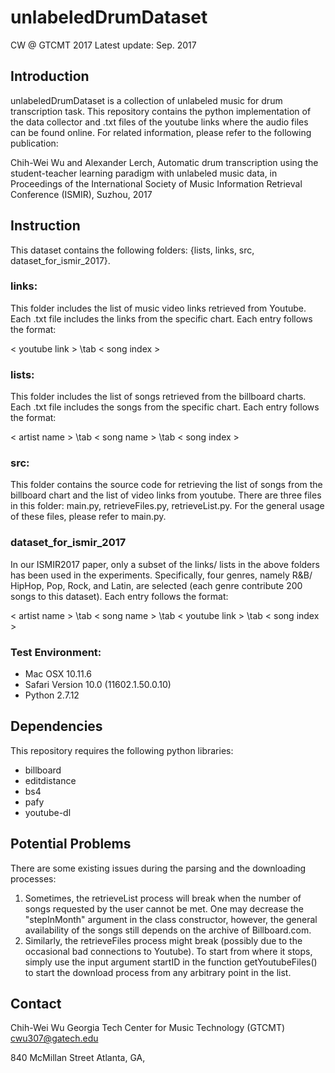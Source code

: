 # unlabeledDrumDataset
CW @ GTCMT 2017
Latest update: Sep. 2017


## Introduction 

unlabeledDrumDataset is a collection of unlabeled music for drum transcription task. This repository contains the python implementation of the data collector and .txt files of the youtube links where the audio files can be found online. For related information, please refer to the following publication:

Chih-Wei Wu and Alexander Lerch, Automatic drum transcription using the student-teacher learning paradigm with unlabeled music data, in Proceedings of the International Society of Music Information Retrieval Conference (ISMIR), Suzhou, 2017


## Instruction 

This dataset contains the following folders: {lists, links, src, dataset_for_ismir_2017}.

### links:
This folder includes the list of music video links retrieved from Youtube. Each .txt file includes the links from the specific chart. Each entry follows the format: 

< youtube link > \tab < song index >

### lists: 
This folder includes the list of songs retrieved from the billboard charts. Each .txt file includes the songs from the specific chart. Each entry follows the format: 

< artist name > \tab < song name > \tab < song index >

### src: 
This folder contains the source code for retrieving the list of songs from the billboard chart and the list of video links from youtube. There are three files in this folder: main.py, retrieveFiles.py, retrieveList.py. For the general usage of these files, please refer to main.py. 

### dataset_for_ismir_2017
In our ISMIR2017 paper, only a subset of the links/ lists in the above folders has been used in the experiments. Specifically, four genres, namely R&B/ HipHop, Pop, Rock, and Latin, are selected (each genre contribute 200 songs to this dataset). Each entry follows the format:

< artist name > \tab < song name > \tab < youtube link > \tab < song index >

### Test Environment:
- Mac OSX 10.11.6
- Safari Version 10.0 (11602.1.50.0.10)
- Python 2.7.12

## Dependencies

This repository requires the following python libraries:

- billboard
- editdistance
- bs4
- pafy
- youtube-dl

## Potential Problems

There are some existing issues during the parsing and the downloading processes: 

1. Sometimes, the retrieveList process will break when the number of songs requested by the user cannot be met.
One may decrease the "stepInMonth" argument in the class constructor, however, the general availability of the songs still depends on the archive of Billboard.com.
2. Similarly, the retrieveFiles process might break (possibly due to the occasional bad connections to Youtube). 
To start from where it stops, simply use the input argument startID in the function getYoutubeFiles() to start the download process from any arbitrary point in the list. 

## Contact

Chih-Wei Wu
Georgia Tech Center for Music Technology (GTCMT)
cwu307@gatech.edu

840 McMillan Street
Atlanta, GA, 


